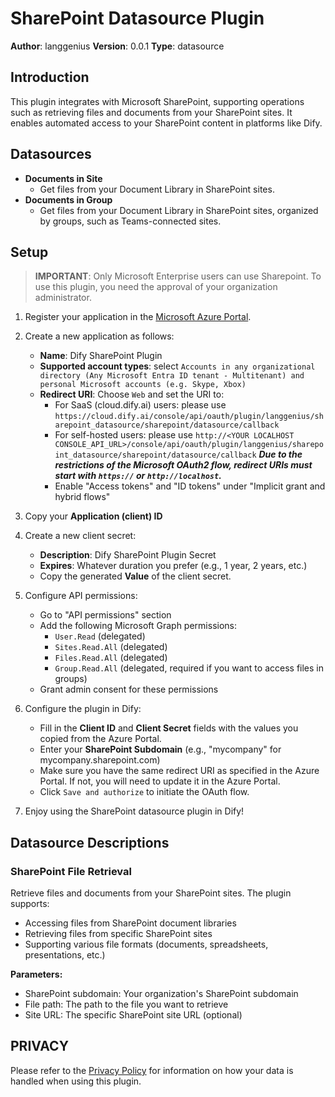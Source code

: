 # SharePoint Datasource Plugin

**Author**: langgenius
**Version**: 0.0.1
**Type**: datasource

## Introduction

This plugin integrates with Microsoft SharePoint, supporting operations such as retrieving files and documents from your SharePoint sites. It enables automated access to your SharePoint content in platforms like Dify.

## Datasources

- **Documents in Site**
  - Get files from your Document Library in SharePoint sites.
- **Documents in Group**
  - Get files from your Document Library in SharePoint sites, organized by groups, such as Teams-connected sites.

## Setup

> **IMPORTANT**: Only Microsoft Enterprise users can use Sharepoint. To use this plugin, you need the approval of your organization administrator.

1. Register your application in the [Microsoft Azure Portal](https://portal.azure.com/#view/Microsoft_AAD_RegisteredApps/ApplicationsListBlade).

2. Create a new application as follows:
    - **Name**: Dify SharePoint Plugin
    - **Supported account types**: select `Accounts in any organizational directory (Any Microsoft Entra ID tenant - Multitenant) and personal Microsoft accounts (e.g. Skype, Xbox)`
    - **Redirect URI**: Choose `Web` and set the URI to:
        - For SaaS (cloud.dify.ai) users: please use `https://cloud.dify.ai/console/api/oauth/plugin/langgenius/sharepoint_datasource/sharepoint/datasource/callback`
        - For self-hosted users: please use `http://<YOUR LOCALHOST CONSOLE_API_URL>/console/api/oauth/plugin/langgenius/sharepoint_datasource/sharepoint/datasource/callback`
        ***Due to the restrictions of the Microsoft OAuth2 flow, redirect URIs must start with `https://` or `http://localhost`.***
        - Enable "Access tokens" and "ID tokens" under "Implicit grant and hybrid flows"

3. Copy your **Application (client) ID**

4. Create a new client secret:
    - **Description**: Dify SharePoint Plugin Secret
    - **Expires**: Whatever duration you prefer (e.g., 1 year, 2 years, etc.)
    - Copy the generated **Value** of the client secret.

5. Configure API permissions:
    - Go to "API permissions" section
    - Add the following Microsoft Graph permissions:
        - `User.Read` (delegated)
        - `Sites.Read.All` (delegated)
        - `Files.Read.All` (delegated)
        - `Group.Read.All` (delegated, required if you want to access files in groups)
    - Grant admin consent for these permissions

6. Configure the plugin in Dify:
    - Fill in the **Client ID** and **Client Secret** fields with the values you copied from the Azure Portal.
    - Enter your **SharePoint Subdomain** (e.g., "mycompany" for mycompany.sharepoint.com)
    - Make sure you have the same redirect URI as specified in the Azure Portal. If not, you will need to update it in the Azure Portal.
    - Click `Save and authorize` to initiate the OAuth flow.

7. Enjoy using the SharePoint datasource plugin in Dify!

## Datasource Descriptions

### SharePoint File Retrieval
Retrieve files and documents from your SharePoint sites. The plugin supports:
- Accessing files from SharePoint document libraries
- Retrieving files from specific SharePoint sites
- Supporting various file formats (documents, spreadsheets, presentations, etc.)

**Parameters:**
- SharePoint subdomain: Your organization's SharePoint subdomain
- File path: The path to the file you want to retrieve
- Site URL: The specific SharePoint site URL (optional)

## PRIVACY

Please refer to the [Privacy Policy](PRIVACY.md) for information on how your data is handled when using this plugin.
